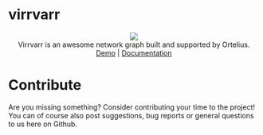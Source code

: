 # virrvarr

<div align="center">
  <img src="https://www.ortelius.com/wp-content/uploads/2020/05/Ortelius-logo-black.png" />
  <br>
  Virrvarr is an awesome network graph built and supported by Ortelius.
  <br>
  <a target="_blank" href="https://orteliusab.github.io/virrvarr/bundle/example">Demo</a> | <a target="_blank" href="https://orteliusab.github.io/virrvarr/docs/dist/index.html">Documentation</a>
</div>

# Contribute
Are you missing something? Consider contributing your time to the project! You can of course also post suggestions, bug reports or general questions to us here on Github.
